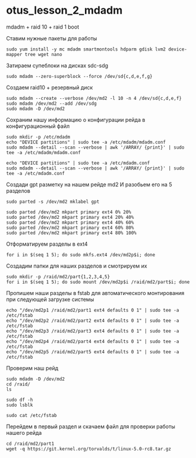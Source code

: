 # otus_lesson_2_mdadm
mdadm + raid 10 + raid 1 boot


Ставим нужные пакеты для работы
~~~~
sudo yum install -y mc mdadm smartmontools hdparm gdisk lvm2 device-mapper tree wget nano
~~~~

Затираем супеблоки на дисках sdc-sdg
~~~~
sudo mdadm --zero-superblock --force /dev/sd{c,d,e,f,g}
~~~~

Создаем raid10 + резервный диск
~~~~
sudo mdadm --create --verbose /dev/md2 -l 10 -n 4 /dev/sd{c,d,e,f}
sudo mdadm /dev/md2 --add /dev/sdg
sudo mdadm -D /dev/md2
~~~~

Сохраним нашу информацию о конфигурации рейда в конфигурационный файл
~~~~
sudo mkdir -p /etc/mdadm
echo "DEVICE partitions" | sudo tee -a /etc/mdadm/mdadm.conf
sudo mdadm --detail --scan --verbose | awk '/ARRAY/ {print}' | sudo tee -a /etc/mdadm/mdadm.conf

echo "DEVICE partitions" | sudo tee -a /etc/mdadm.conf
sudo mdadm --detail --scan --verbose | awk '/ARRAY/ {print}' | sudo tee -a /etc/mdadm.conf
~~~~

Создади gpt разметку на нашем рейде md2
И разобьем его на 5 разделов
~~~~
sudo parted -s /dev/md2 mklabel gpt

sudo parted /dev/md2 mkpart primary ext4 0% 20%
sudo parted /dev/md2 mkpart primary ext4 20% 40%
sudo parted /dev/md2 mkpart primary ext4 40% 60%
sudo parted /dev/md2 mkpart primary ext4 60% 80%
sudo parted /dev/md2 mkpart primary ext4 80% 100%
~~~~

Отформатируем разделы в ext4
~~~~
for i in $(seq 1 5); do sudo mkfs.ext4 /dev/md2p$i; done
~~~~

Создадим папки для наших разделов и смотрируем их
~~~~
sudo mkdir -p /raid/md2/part{1,2,3,4,5}
for i in $(seq 1 5); do sudo mount /dev/md2p$i /raid/md2/part$i; done
~~~~

Пропишем наши разделы в fstab для автоматического монтирования при следующей загрузке системы
~~~~
echo "/dev/md2p1 /raid/md2/part1 ext4 defaults 0 1" | sudo tee -a /etc/fstab
echo "/dev/md2p2 /raid/md2/part2 ext4 defaults 0 1" | sudo tee -a /etc/fstab
echo "/dev/md2p3 /raid/md2/part3 ext4 defaults 0 1" | sudo tee -a /etc/fstab
echo "/dev/md2p4 /raid/md2/part4 ext4 defaults 0 1" | sudo tee -a /etc/fstab
echo "/dev/md2p5 /raid/md2/part5 ext4 defaults 0 1" | sudo tee -a /etc/fstab
~~~~

Проверим наш рейд
~~~~
sudo mdadm -D /dev/md2
cd /raid/
ls
			
sudo df -h
sudo lsblk
			
sudo cat /etc/fstab
~~~~

Перейдем в первый раздел и скачаем файл для проверки работы нашего рейда
~~~~
cd /raid/md2/part1
wget -q https://git.kernel.org/torvalds/t/linux-5.0-rc8.tar.gz
~~~~
